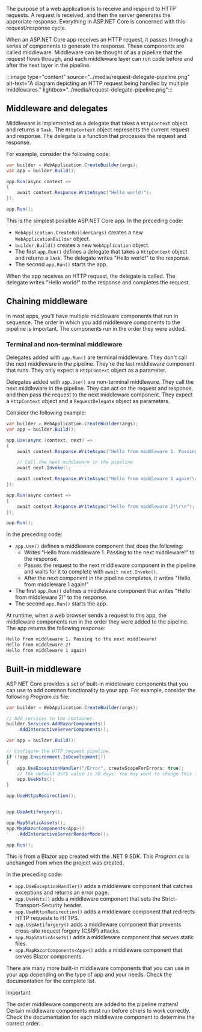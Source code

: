 The purpose of a web application is to receive and respond to HTTP requests. A request is received, and then the server generates the approriate response. Everything in ASP.NET Core is concerned with this request/response cycle.

When an ASP.NET Core app receives an HTTP request, it passes through a series of components to generate the response. These components are called middleware.  Middleware can be thought of as a pipeline that the request flows through, and each middleware layer can run code before and after the next layer in the pipeline.

:::image type="content" source="../media/request-delegate-pipeline.png" alt-text="A diagram depicting an HTTP request being handled by multiple middlewares."  lightbox="../media/request-delegate-pipeline.png":::

## Middleware and delegates

Middleware is implemented as a delegate that takes a `HttpContext` object and returns a `Task`. The `HttpContext` object represents the current request and response. The delegate is a function that processes the request and response.

For example, consider the following code:

```csharp
var builder = WebApplication.CreateBuilder(args);
var app = builder.Build();

app.Run(async context =>
{
    await context.Response.WriteAsync("Hello world!");
});

app.Run();
```

This is the simplest possible ASP.NET Core app. In the preceding code:

- `WebApplication.CreateBuilder(args)` creates a new `WebApplicationBuilder` object.
- `builder.Build()` creates a new `WebApplication` object.
- The first `app.Run()` defines a delegate that takes a `HttpContext` object and returns a `Task`. The delegate writes "Hello world!" to the response.
- The second `app.Run()` starts the app.

When the app receives an HTTP request, the delegate is called. The delegate writes "Hello world!" to the response and completes the request.

## Chaining middleware

In most apps, you'll have multiple middleware components that run in sequence. The order in which you add middleware components to the pipeline is important. The components run in the order they were added.

### Terminal and non-terminal middleware

Delegates added with `app.Run()` are terminal middleware. They don't call the next middleware in the pipeline. They're the last middleware component that runs. They only expect a `HttpContext` object as a parameter.

Delegates added with `app.Use()` are non-terminal middleware. They call the next middleware in the pipeline. They can act on the request and response, and then pass the request to the next middleware component. They expect a `HttpContext` object and a `RequestDelegate` object as parameters.

Consider the following example:

```csharp
var builder = WebApplication.CreateBuilder(args);
var app = builder.Build();

app.Use(async (context, next) =>
{
    await context.Response.WriteAsync("Hello from middleware 1. Passing to the next middleware!\r\n");

    // Call the next middleware in the pipeline
    await next.Invoke();

    await context.Response.WriteAsync("Hello from middleware 1 again!\r\n");
});

app.Run(async context =>
{
    await context.Response.WriteAsync("Hello from middleware 2!\r\n");
});

app.Run();
```

In the preceding code:

- `app.Use()` defines a middleware component that does the following:
    - Writes "Hello from middleware 1. Passing to the next middleware!" to the response.
    - Passes the request to the next middleware component in the pipeline and waits for it to complete with `await next.Invoke()`.
    - After the next component in the pipeline completes, it writes "Hello from middleware 1 again!"
- The first `app.Run()` defines a middleware component that writes "Hello from middleware 2!" to the response.
- The second `app.Run()` starts the app.

At runtime, when a web browser sends a request to this app, the middleware components run in the order they were added to the pipeline. The app returns the following response:

```md
Hello from middleware 1. Passing to the next middleware!
Hello from middleware 2!
Hello from middleware 1 again!
```

## Built-in middleware

ASP.NET Core provides a set of built-in middleware components that you can use to add common functionality to your app. For example, consider the following *Program.cs* file:

```csharp
var builder = WebApplication.CreateBuilder(args);

// Add services to the container.
builder.Services.AddRazorComponents()
    .AddInteractiveServerComponents();

var app = builder.Build();

// Configure the HTTP request pipeline.
if (!app.Environment.IsDevelopment())
{
    app.UseExceptionHandler("/Error", createScopeForErrors: true);
    // The default HSTS value is 30 days. You may want to change this for production scenarios, see https://aka.ms/aspnetcore-hsts.
    app.UseHsts();
}

app.UseHttpsRedirection();


app.UseAntiforgery();

app.MapStaticAssets();
app.MapRazorComponents<App>()
    .AddInteractiveServerRenderMode();

app.Run();
```

This is from a Blazor app created with the .NET 9 SDK. This *Program.cs* is unchanged from when the project was created.

In the preceding code:

- `app.UseExceptionHandler()` adds a middleware component that catches exceptions and returns an error page.
- `app.UseHsts()` adds a middleware component that sets the Strict-Transport-Security header.
- `app.UseHttpsRedirection()` adds a middleware component that redirects HTTP requests to HTTPS.
- `app.UseAntiforgery()` adds a middleware component that prevents cross-site request forgery (CSRF) attacks.
- `app.MapStaticAssets()` adds a middleware component that serves static files.
- `app.MapRazorComponents<App>()` adds a middleware component that serves Blazor components.

There are many more built-in middleware components that you can use in your app depending on the type of app and your needs. Check the documentation for the complete list.

> [!IMPORTANT]
> The order middleware components are added to the pipeline matters! Certain middleware components must run before others to work correctly. Check the documentation for each middleware component to determine the correct order.
